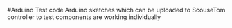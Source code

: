 #Arduino Test code
Arduino sketches which can be uploaded to ScouseTom controller to test components are working individually


